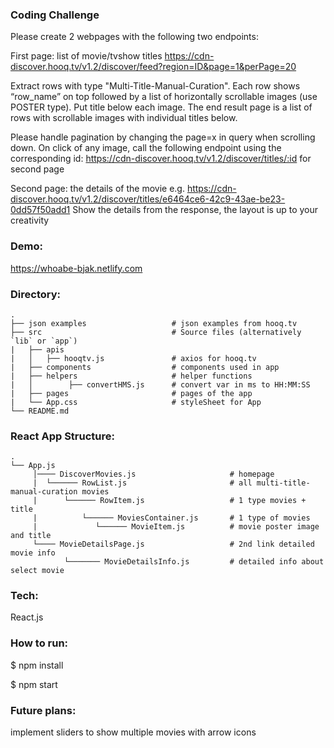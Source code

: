 ### Coding Challenge

Please create 2 webpages with the following two endpoints:

First page: list of movie/tvshow titles
https://cdn-discover.hooq.tv/v1.2/discover/feed?region=ID&page=1&perPage=20

Extract rows with type "Multi-Title-Manual-Curation". Each row shows “row_name” on top followed by a list of horizontally scrollable images (use POSTER type). Put title below each image.
The end result page is a list of rows with scrollable images with individual titles below.

Please handle pagination by changing the page=x in query when scrolling down.
On click of any image, call the following endpoint using the corresponding id: https://cdn-discover.hooq.tv/v1.2/discover/titles/:id for second page

Second page: the details of the movie
e.g. https://cdn-discover.hooq.tv/v1.2/discover/titles/e6464ce6-42c9-43ae-be23-0dd57f50add1
Show the details from the response, the layout is up to your creativity

### Demo:

https://whoabe-bjak.netlify.com

### Directory:

    .
    ├── json examples                   # json examples from hooq.tv
    ├── src                             # Source files (alternatively `lib` or `app`)
    |   ├── apis
    |   │   ├── hooqtv.js               # axios for hooq.tv
    |   ├── components                  # components used in app
    |   ├── helpers                     # helper functions
    |   │        ├── convertHMS.js      # convert var in ms to HH:MM:SS
    |   ├── pages                       # pages of the app
    |   └── App.css                     # styleSheet for App
    └── README.md

### React App Structure:

    .
    └── App.js
         │──── DiscoverMovies.js                     # homepage
         |  └────── RowList.js                       # all multi-title-manual-curation movies
         |      └────── RowItem.js                   # 1 type movies + title
         |          └────── MoviesContainer.js       # 1 type of movies
         |             └────── MovieItem.js          # movie poster image and title
         └──── MovieDetailsPage.js                   # 2nd link detailed movie info
                └─────── MovieDetailsInfo.js         # detailed info about select movie

### Tech:

React.js

### How to run:

\$ npm install

\$ npm start

### Future plans:

implement sliders to show multiple movies with arrow icons
